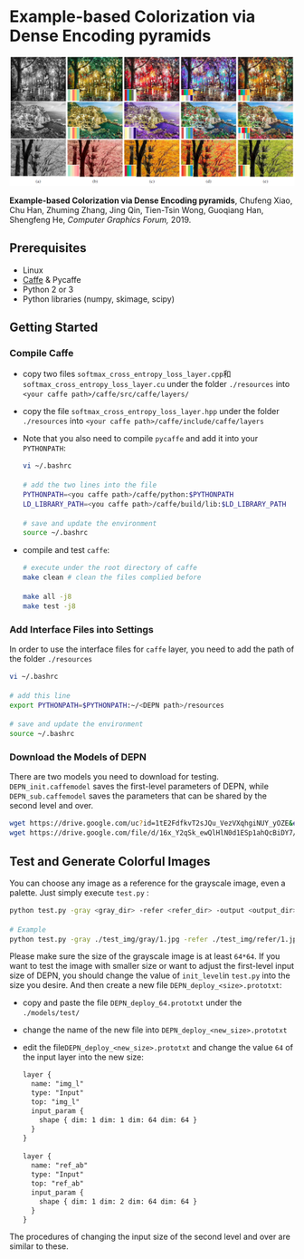 # Example-based Colorization via Dense Encoding pyramids

![1552888570716](demo.png)

**Example-based Colorization via Dense Encoding pyramids**, Chufeng Xiao, Chu Han, Zhuming Zhang, Jing Qin, Tien-Tsin Wong, Guoqiang Han, Shengfeng He, _Computer Graphics Forum,_ 2019.

## Prerequisites

* Linux
* [Caffe](http://caffe.berkeleyvision.org/) & Pycaffe
* Python 2 or 3
* Python libraries (numpy, skimage, scipy)

## Getting Started

### Compile Caffe

* copy two files `softmax_cross_entropy_loss_layer.cpp`和`softmax_cross_entropy_loss_layer.cu` under the folder `./resources` into `<your caffe path>/caffe/src/caffe/layers/`

* copy the file `softmax_cross_entropy_loss_layer.hpp` under the folder `./resources` into `<your caffe path>/caffe/include/caffe/layers`

* Note that you also need to compile `pycaffe` and add it into  your `PYTHONPATH`:

  ```bash
  vi ~/.bashrc
  
  # add the two lines into the file
  PYTHONPATH=<you caffe path>/caffe/python:$PYTHONPATH
  LD_LIBRARY_PATH=<you caffe path>/caffe/build/lib:$LD_LIBRARY_PATH
  
  # save and update the environment
  source ~/.bashrc
  ```

* compile and test `caffe`:

  ```bash
  # execute under the root directory of caffe
  make clean # clean the files complied before
  
  make all -j8
  make test -j8
  ```

### Add Interface Files into Settings

In order to use the interface files for `caffe` layer, you need to add the path of the folder `./resources`

```bash
vi ~/.bashrc

# add this line
export PYTHONPATH=$PYTHONPATH:~/<DEPN path>/resources

# save and update the environment
source ~/.bashrc
```

### Download the Models of DEPN

There are two models you need to download for testing. `DEPN_init.caffemodel` saves the first-level parameters of DEPN, while `DEPN_sub.caffemodel` saves the parameters that can be shared by the second level and over.

```bash
wget https://drive.google.com/uc?id=1tE2FdfkvT2sJQu_VezVXqhgiNUY_yOZE&export=download -P ./models
wget https://drive.google.com/file/d/16x_Y2qSk_ewQlHlN0d1ESp1ahQcBiDY7/view?usp=sharing -P ./models
```

## Test and Generate Colorful Images

You can choose any image as a reference for the grayscale image, even a palette. Just simply execute `test.py` :

```bash
python test.py -gray <gray_dir> -refer <refer_dir> -output <output_dir>

# Example
python test.py -gray ./test_img/gray/1.jpg -refer ./test_img/refer/1.jpg -output ./test_img/result/1.png
```

Please make sure the size of the grayscale image is at least `64*64`. If you want to test the image with smaller size or want to adjust the first-level input size of DEPN, you should change the value of `init_level`in `test.py` into the size you desire. And then create a new file `DEPN_deploy_<size>.prototxt`:

* copy and paste the file `DEPN_deploy_64.prototxt` under the `./models/test/`

* change the name of the new file into `DEPN_deploy_<new_size>.prototxt`

* edit the file`DEPN_deploy_<new_size>.prototxt` and change the value `64` of the input layer into the new size:

  ```
  layer {
    name: "img_l"
    type: "Input"
    top: "img_l"
    input_param {
      shape { dim: 1 dim: 1 dim: 64 dim: 64 }
    }
  }
  
  layer {
    name: "ref_ab"
    type: "Input"
    top: "ref_ab"
    input_param {
      shape { dim: 1 dim: 2 dim: 64 dim: 64 }
    }
  }
  ```

The procedures of changing the input size of the second level and over are similar to these.